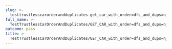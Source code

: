 ```yaml
---
slug: >-
  testtrustlesscarorderandduplicates-get_car_with_order=dfs_and_dups=n_of_unixfs_directory_with_duplicate_files-body
full_name: >-
  TestTrustlessCarOrderAndDuplicates/GET_CAR_with_order=dfs_and_dups=n_of_UnixFS_Directory_With_Duplicate_Files/Body
outcome: pass
title: >-
  TestTrustlessCarOrderAndDuplicates/GET_CAR_with_order=dfs_and_dups=n_of_UnixFS_Directory_With_Duplicate_Files/Body
---
```


